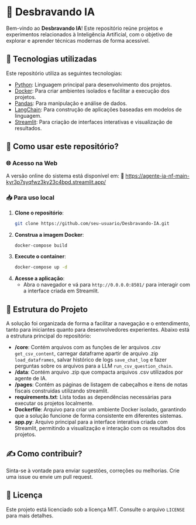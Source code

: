# 📌 Desbravando IA

Bem-vindo ao **Desbravando IA**! Este repositório reúne projetos e experimentos relacionados à Inteligência Artificial, com o objetivo de explorar e aprender técnicas modernas de forma acessível.

## 🔧 Tecnologias utilizadas

Este repositório utiliza as seguintes tecnologias:

- [Python](https://www.python.org/): Linguagem principal para desenvolvimento dos projetos.
- [Docker](https://www.docker.com/): Para criar ambientes isolados e facilitar a execução dos projetos.
- [Pandas](https://pandas.pydata.org/): Para manipulação e análise de dados.
- [LangChain](https://www.langchain.com/): Para construção de aplicações baseadas em modelos de linguagem.
- [Streamlit](https://streamlit.io/): Para criação de interfaces interativas e visualização de resultados.

## 🚀 Como usar este repositório?

### 🌐 Acesso na Web

A versão online do sistema está disponível em:
🔗 https://agente-ia-nf-main-kyr3p7syqfwz3ky23c4bpd.streamlit.app/

### 📥 Para uso local

1. **Clone o repositório**:
    ```bash
    git clone https://github.com/seu-usuario/Desbravando-IA.git
    ```
2. **Construa a imagem Docker**:
    ```bash
    docker-compose build
    ```
3. **Execute o container**:
    ```bash
    docker-compose up -d
    ```
4. **Acesse a aplicação**:
    - Abra o navegador e vá para `http://0.0.0.0:8501/` para interagir com a interface criada em Streamlit.

## 📁 Estrutura do Projeto

A solução foi organizada de forma a facilitar a navegação e o entendimento, tanto para iniciantes quanto para desenvolvedores experientes. Abaixo está a estrutura principal do repositório:

- **/core**: Contém arquivos com as funções de ler arquivos .csv `get_csv_content`, carregar dataframe apartir de arquivo .zip `load_dataframes`, salvar histórico de logs `save_chat_log` e fazer perguntas sobre os arquivos para a LLM `run_csv_question_chain`.
- **/data**: Contém arquivo .zip que compacta arquivos .csv utilizados por agente de IA.
- **/pages**: Contém as páginas de listagem de cabeçalhos e itens de notas fiscais construidas utilizando streamlit.
- **requirements.txt**: Lista todas as dependências necessárias para executar os projetos localmente.
- **Dockerfile**: Arquivo para criar um ambiente Docker isolado, garantindo que a solução funcione de forma consistente em diferentes sistemas.
- **app.py**: Arquivo principal para a interface interativa criada com Streamlit, permitindo a visualização e interação com os resultados dos projetos.

## ✍️ Como contribuir?

Sinta-se à vontade para enviar sugestões, correções ou melhorias.
Crie uma issue ou envie um pull request.

## 📝 Licença

Este projeto está licenciado sob a licença MIT. Consulte o arquivo `LICENSE` para mais detalhes.